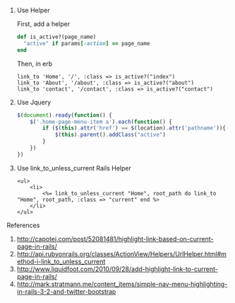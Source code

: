 1. Use Helper
    
    First, add a helper
    ```Ruby
    def is_active?(page_name)
      "active" if params[:action] == page_name
    end
    ```
    Then, in erb
    ```erb
    link_to 'Home', '/', :class => is_active?("index")
    link_to 'About', '/about', :class => is_active?("about")
    link_to 'contact', '/contact', :class => is_active?("contact")
    ```
2. Use Jquery
    ```javascript
    $(document).ready(function() {  
        $('.home-page-menu-item a').each(function() {
            if ($(this).attr('href') == $(location).attr('pathname')){   
                $(this).parent().addClass("active")     
            }
        }) 
    }) 
    ```
3. Use link_to_unless_current Rails Helper
    ```erb
    <ul>
        <li>
            <%= link_to_unless_current "Home", root_path do link_to "Home", root_path, :class => "current" end %>
        </li>
    </ul>
    ```
    
References

1. <http://capotej.com/post/52081481/highlight-link-based-on-current-page-in-rails/>
2. <http://api.rubyonrails.org/classes/ActionView/Helpers/UrlHelper.html#method-i-link_to_unless_current>
3. <http://www.liquidfoot.com/2010/09/28/add-highlight-link-to-current-page-in-rails/>
4. <http://mark.stratmann.me/content_items/simple-nav-menu-highlighting-in-rails-3-2-and-twitter-bootstrap>

